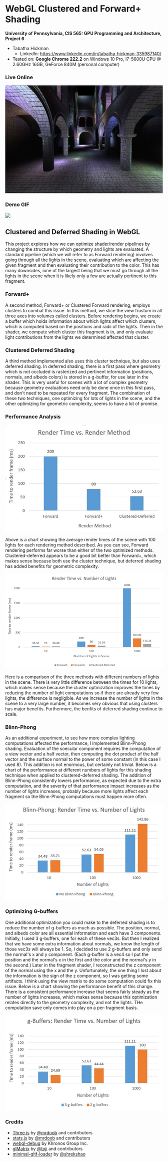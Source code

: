 WebGL Clustered and Forward+ Shading
======================

**University of Pennsylvania, CIS 565: GPU Programming and Architecture, Project 6**

* Tabatha Hickman
  * LinkedIn: https://www.linkedin.com/in/tabatha-hickman-335987140/
* Tested on: **Google Chrome 222.2** on
  Windows 10 Pro, i7-5600U CPU @ 2.60GHz 16GB, GeForce 840M (personal computer)

### Live Online

[![](img/thumb.JPG)](http://tabathah.github.io/Project6-WebGL-Clustered-Deferred-Forward-Plus)

### Demo GIF

![](img/webGLVideo.GIF)

## Clustered and Deferred Shading in WebGL

This project explores how we can optimize shader/render pipelines by changing the structure by which geometry and lights are evaluated. A standard pipeline (which we will refer to as Forward rendering) involves going through all the lights in the scene, evaluating which are affecting the given fragment and then evaluating their contribution to the color. This has many downsides, ione of the largest being that we must go through all the lights in the scene when it is likely only a few are actually pertinent to this fragment.

### Forward+

A second method, Forward+ or Clustered Forward rendering, employs clusters to combat this issue. In this method, we slice the view frustum in all three axes into volumes called clusters. Before rendering begins, we create a buffer which holds information about which lights affect which clusters, which is computed based on the positions and radii of the lights. Then in the shader, we compute which cluster this fragment is in, and only evaluate light contributions from the lights we determined affected that cluster.

### Clustered Deferred Shading

A third method implemented also uses this cluster technique, but also uses deferred shading. In deferred shading, there is a first pass where geometry which is not occluded is rasterized and pertinent information (positions, normals, and albedo colors) is stored in a g-buffer, for use later in the shader. This is very useful for scenes with a lot of complex geometry because geometry evaluations need only be done once in this first pass, and don't need to be repeated for every fragment. The combination of these two techniques, one optimizing for lots of lights in the scene, and the other optimizing for geometric complexity, seems to have a lot of promise.

### Performance Analysis

![](img/methodComp.JPG)

Above is a chart showing the average render times of the scene with 100 lights for each rendering method described. As you can see, Forward rendering performs far worse than either of the two optimized methods. Clustered-deferred appears to be a good bit better than Forward+, which makes sense because both use the cluster technique, but deferred shading has added benefits for geometric complexity. 

![](img/lightComp.JPG)

Here is a comparison of the three methods with different numbers of lights in the scene. There is very little difference between the times for 10 lights, which makes sense because the cluster optmization improves the times by reducing the number of light computations so if there are already very few lights, the difference is negligible. As we increase the number of lights in the scene to a very large number, it becomes very obvious that using clusters has major benefits. Furthermore, the benfits of deferred shading continue to scale.

### Blinn-Phong

As an additional experiment, to see how more complex lighting computations affected the performance, I implemented Blinn-Phong shading. Evaluation of the soecular component requires the computation of a view vector and a half vector, then computing the dot product of the half vector and the surface normal to the power of some constant (in this case I used 8). This addition is not enormous, but certainly not trivial. Below is a chart of the performance at different numbers of lights for this shading technique when applied to clustered-deferred shading. The addition of Blinn-Phong consistently lowers performance, as expected due to the extra computation, and the severity of that performance impact increases as the number of lights increases, probably because more lights affect each fragment so the Blinn-Phong computations must happen more often.

![](img/blinnPhongPerformance.JPG)

### Optimizing G-buffers

One additional optimization you could make to the deferred shading is to reduce the number of g-buffers as much as possible. The position, normal, and albedo color are all essential information and each have 3 components. Initially, I used 3 g-buffers, one for each of these vec3s. But then I realized that we have some extra information about normals, we know the length of those vec3s will always be 1. So, I decided to use 2 g-buffers and only send the normal's x and y component. (Each g-buffer is a vec4 so I put the position and the normal's x in the first and the color and the normal's y in the second.) Later in the fragment shader, I reconstructed the z component of the normal using the x and the y. Unfortunately, the one thing I lost about the information is the sign of the z component, so I was getting some artifacts. I think using the view matrix to do some computation could fix this issue. Below is a chart showing the performance benefit of this change. There is a consistent performance increase that seems fairly steady as the number of lights increases, which makes sense because this optimization relates directly to the geometry complexity, and not the lights. THe computation save only comes into play on a per-fragment basis. 

![](img/gbufferPerformance.JPG)

### Credits

* [Three.js](https://github.com/mrdoob/three.js) by [@mrdoob](https://github.com/mrdoob) and contributors
* [stats.js](https://github.com/mrdoob/stats.js) by [@mrdoob](https://github.com/mrdoob) and contributors
* [webgl-debug](https://github.com/KhronosGroup/WebGLDeveloperTools) by Khronos Group Inc.
* [glMatrix](https://github.com/toji/gl-matrix) by [@toji](https://github.com/toji) and contributors
* [minimal-gltf-loader](https://github.com/shrekshao/minimal-gltf-loader) by [@shrekshao](https://github.com/shrekshao)
